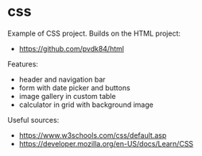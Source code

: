 # css

Example of CSS project.
Builds on the HTML project:
- https://github.com/pvdk84/html

Features:
- header and navigation bar
- form with date picker and buttons
- image gallery in custom table
- calculator in grid with background image

Useful sources:
- https://www.w3schools.com/css/default.asp
- https://developer.mozilla.org/en-US/docs/Learn/CSS
